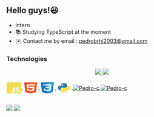 ## Hello guys!😃

- Intern
- 📚 Studying TypeScript at the moment
- ✉️ Contact me by email : pedrobrhl2003@gmail.com

### Technologies

<div align="center">
  <a href="https://github.com/PedroHBLB">
  <img height="180em" src="https://github-readme-stats.vercel.app/api?username=PedroHBLB&show_icons=true&theme=tokyonight&include_all_commits=true&count_private=true"/>
  <img height="180em" src="https://github-readme-stats.vercel.app/api/top-langs/?username=PedroHBLB&layout=compact&langs_count=7&theme=tokyonight"/>
</div>
<div style="display: inline_block"><br>
  <img align="center" alt="Rafa-Js" height="30" width="40" src="https://raw.githubusercontent.com/devicons/devicon/master/icons/javascript/javascript-plain.svg">
  <img align="center" alt="Rafa-HTML" height="30" width="40" src="https://raw.githubusercontent.com/devicons/devicon/master/icons/html5/html5-original.svg">
  <img align="center" alt="Rafa-CSS" height="30" width="40" src="https://raw.githubusercontent.com/devicons/devicon/master/icons/css3/css3-original.svg">
  <img align="center" alt="Rafa-Python" height="30" width="40" src="https://raw.githubusercontent.com/devicons/devicon/master/icons/python/python-original.svg">
  <img align="center" alt="Pedro-c" height= "30" width="40" src="https://cdn.jsdelivr.net/gh/devicons/devicon/icons/c/c-original.svg" />
  <img align="center" alt="Pedro-c" height= "30" width="40" src="https://cdn.jsdelivr.net/gh/devicons/devicon/icons/java/java-original.svg" />
  
   ##
 
<div>
  <a href = "mailto:pedrobrhl2003@gmail.com"><img src="https://img.shields.io/badge/Gmail-D14836?style=for-the-badge&logo=gmail&logoColor=white"></a>
  <a href="https://www.linkedin.com/in/pedro-henrique-b-l-barbieri-956296200/" target="_blank"><img src="https://img.shields.io/badge/-LinkedIn-%230077B5?style=for-the-badge&logo=linkedin&logoColor=white" target="_blank"></a>
</div>

